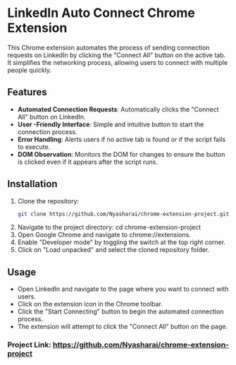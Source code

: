 # LinkedIn Auto Connect Chrome Extension

This Chrome extension automates the process of sending connection requests on LinkedIn by clicking the "Connect All" button on the active tab. It simplifies the networking process, allowing users to connect with multiple people quickly.

## Features

- **Automated Connection Requests**: Automatically clicks the "Connect All" button on LinkedIn.
- **User -Friendly Interface**: Simple and intuitive button to start the connection process.
- **Error Handling**: Alerts users if no active tab is found or if the script fails to execute.
- **DOM Observation**: Monitors the DOM for changes to ensure the button is clicked even if it appears after the script runs.

## Installation

1. Clone the repository:
   ```bash
   git clone https://github.com/Nyasharai/chrome-extension-project.git

2. Navigate to the project directory: cd chrome-extension-project
3. Open Google Chrome and navigate to chrome://extensions.
4. Enable "Developer mode" by toggling the switch at the top right corner.
5. Click on "Load unpacked" and select the cloned repository folder.

## Usage
- Open LinkedIn and navigate to the page where you want to connect with users.
- Click on the extension icon in the Chrome toolbar.
- Click the "Start Connecting" button to begin the automated connection process.
- The extension will attempt to click the "Connect All" button on the page.

### Project Link: https://github.com/Nyasharai/chrome-extension-project
